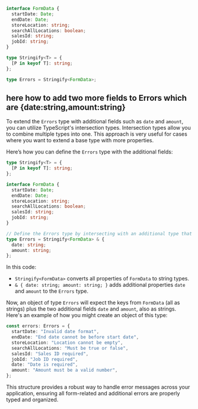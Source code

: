 ```typescript
interface FormData {
  startDate: Date;
  endDate: Date;
  storeLocation: string;
  searchAllLocations: boolean;
  salesId: string;
  jobId: string;
}

type Stringify<T> = {
  [P in keyof T]: string;
};

type Errors = Stringify<FormData>;
```

## here how to add two more fields to Errors which are {date:string,amount:string}

To extend the `Errors` type with additional fields such as `date` and `amount`, you can utilize TypeScript's intersection types. Intersection types allow you to combine multiple types into one. This approach is very useful for cases where you want to extend a base type with more properties.

Here’s how you can define the `Errors` type with the additional fields:

```typescript
type Stringify<T> = {
  [P in keyof T]: string;
};

interface FormData {
  startDate: Date;
  endDate: Date;
  storeLocation: string;
  searchAllLocations: boolean;
  salesId: string;
  jobId: string;
}

// Define the Errors type by intersecting with an additional type that includes new fields
type Errors = Stringify<FormData> & {
  date: string;
  amount: string;
};
```

In this code:

- `Stringify<FormData>` converts all properties of `FormData` to string types.
- `& { date: string; amount: string; }` adds additional properties `date` and `amount` to the `Errors` type.

Now, an object of type `Errors` will expect the keys from `FormData` (all as strings) plus the two additional fields `date` and `amount`, also as strings. Here's an example of how you might create an object of this type:

```typescript
const errors: Errors = {
  startDate: "Invalid date format",
  endDate: "End date cannot be before start date",
  storeLocation: "Location cannot be empty",
  searchAllLocations: "Must be true or false",
  salesId: "Sales ID required",
  jobId: "Job ID required",
  date: "Date is required",
  amount: "Amount must be a valid number",
};
```

This structure provides a robust way to handle error messages across your application, ensuring all form-related and additional errors are properly typed and organized.
